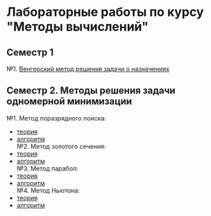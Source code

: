 # Лабораторные работы по курсу "Методы вычислений"
## Семестр 1
№1. [Венгерский метод решения задачи о назначениях](https://github.com/ONDubovickaya/bmstu-CM/blob/main/1%20sem/theory.pdf)
## Семестр 2. Методы решения задачи одномерной минимизации
№1. Метод поразрядного поиска: <br />
* [теория](https://github.com/ONDubovickaya/bmstu-CM/blob/main/2%20sem/lab%201/theory.pdf) <br />
* [алгоритм](https://github.com/ONDubovickaya/bmstu-CM/blob/main/2%20sem/lab%201/algorithm.jpg) <br />
№2. Метод золотого сечения: <br />
* [теория](https://github.com/ONDubovickaya/bmstu-CM/blob/main/2%20sem/lab%202/theory.pdf) <br />
* [алгоритм](https://github.com/ONDubovickaya/bmstu-CM/blob/main/2%20sem/lab%202/algorithm.jpg) <br />
№3. Метод парабол: <br />
* [теория](https://github.com/ONDubovickaya/bmstu-CM/blob/main/2%20sem/lab%203/theory.pdf) <br />
* [алгоритм](https://github.com/ONDubovickaya/bmstu-CM/blob/main/2%20sem/lab%203/algorithm.jpg) <br />
№4. Метод Ньютона: <br />
* [теория](https://github.com/ONDubovickaya/bmstu-CM/blob/main/2%20sem/lab%204/theory.pdf) <br />
* [алгоритм](https://github.com/ONDubovickaya/bmstu-CM/blob/main/2%20sem/lab%204/algorithm.jpg) <br />
